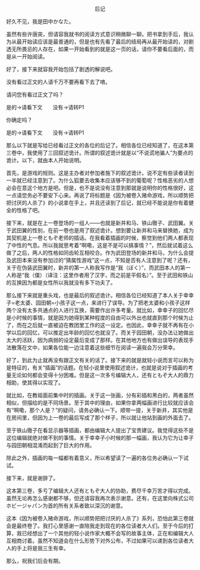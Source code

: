 <p align="center">后记</p>

好久不见，我是田中かなた。

虽然有些许唐突，但请容我就书的阅读方式意识稍微聊一聊。把书拿到手后，我认为从最开始读应该是最普通的，但是也有先看了最后的结局再从最开始读的，对剧透无所畏忌的人存在，如果一开始看到的就是这一页的话，请你不要看后面的，而是从一开始阅读。

好了，接下来就容我开始包括了剧透的解说吧。

没有看过正文的人请千万不要再看下去了唷。

请问您有看过正文了吗？

是的→请看下文       没有→请转P1

你确定吗？

是的→请看下文       没有→请转P1

那么以下就是写给已经看过正文的各位的后记了。相信各位已经知道了，在这本第三卷中，我使用了三回叙述诡计。所谓的叙述诡计就是以“不说谎地骗人”为要点的诡计。以下，就由本人开始说明。

首先，是游戏的规则。这是主办者对参加者施下的叙述诡计。说不定有些读者读到一半就已经注意到了。为什么狐要去收集本应该够不到的葡萄呢？性格恶劣的人想必会在意这个地方是吧。但是，也不是说没有注意到那就是说明你的性格很好，这一点请您务必不要安下心来。再说了将标题是《因为被卷入赌命游戏，所以顺势把把讨厌的人杀了》的小说拿在手上，并且还读到了后记，就已经不能说是你有着健全的性格了吧。

接下来，就是在上一卷登场的一组人——也就是新井和马、铁山徹子、武田翼。关于武田翼的性别，在前一卷也是用了叙述诡计。想到要让新井和马来替换她，成为其契机是上一卷ともぞ老师的插话。在我看着插画的时候，察觉到他们两人都表现了中性的气息。所以我就思考着“啊嘞，这是不是可以搞事情？”，然后就试着这么做了之后，两人的性格如同齿轮互相咬合。作为武田登场的新井和马，为什么会提及武田本来没有参加过的“猜属性游戏”这一点，不知是否有人注意到了呢？还有，关于在伪装武田翼时，新井的第一人称我写作是“我（ぼく）”，而武田本人的第一人称是“我（僕）（译注：这里作者用了汉字，而之前是平假名）”。至于武田和铁山的互换因为都是女性所以我就没有多下功夫了。

那么接下来就是重头戏，也是最后的叙述诡计。相信各位已经知道了本人关于幸幸子=老太婆、园田朝=小孩子这一点，来进行了误导。为了把老太婆和小孩子这样两个没有太多共通点的人进行互换，需要作出许多考量。就比如，幸幸子的回忆尽是小时候的事情，就是因为她得到某种程度的自由可以外出也就直到那个时候为止了，而在之后就一直被迫在教团里工作的这一设定。也因此，幸幸子就不再有在小学以后的回忆，可以推定出年龄的回忆也就没了。而关于园田朝，没办法让她做出太大的活跃，因为病弱的设定最后变成了那样。在其他地方也有做出误导的表现手法散落在文中，如果各位能一边注意着这些细节在阅读一遍我会万分荣幸。

好了，到此为止就再没有跟正文有关的话了。接下来的就是就轻小说而言可以称为是特征的，有关“插画”的话题。在轻小说里使用叙述诡计，也就是说对于插画的考量无论如何都会变得十分困难。但是这一次多亏编辑大人，还有ともぞ大人的鼎力相助，使其得以实现了。

就比如，在教祖面前集中时的插画。关于这一张画，分有彩插和黑白的，两者虽然相似，但描绘的是不同场景。至于其中的理由，如果你拿两幅画进行比较就应该会有“啊嘞，那个人是？”的疑问，请务必确认一下。顺带一提，关于新井，其实他是在房间里，但因为上一卷的最后写成了那个样子，所以就让他站到画的外面去了。

至于铁山徹子在看显示器等插画，都由编辑大人提出了宝贵建议。我觉得这些不是这位编辑就绝对做不到的事情。关于幸幸子小时候的那一幅画，我认为它为让幸子与园田朝相混淆而起到了巨大的作用。

除此之外，插画的每一幅都有着意义，所以希望读了一遍的各位务必确认一下试试。

接下来，就是谢辞了。

这本第三卷，多亏了编辑大人还有ともぞ大人的协助，费尽千幸万苦才得以完成。虽然无论再怎么感谢都不够，但还请容我再次表示谢意。还有，在这里向株式公司ホビージャパン为首的所有关系者致以深沉的谢意。

这本《因为被卷入赌命游戏，所以顺势把把讨厌的人杀了》系列，恐怕此第三卷就会是最终卷了。我打心里感谢一直陪我走到现在的各位读者大人们。至于今后的打算，我已经想出了一个其他的轻小说作家大概不会写的故事主体，正在和编辑大人互相商讨着。虽然不知道会在什么形势下对外公布，不过如果可以递到各位读者大人的手上将是我三生有幸。

那么，祝我们后会有期。

